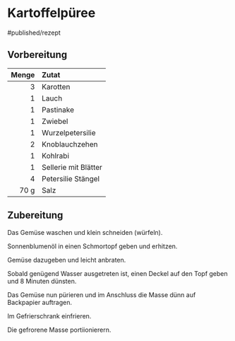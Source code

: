 # Kartoffelpüree

#published/rezept  

## Vorbereitung

| Menge | Zutat                |
| -----:|:-------------------- |
|     3 | Karotten             |
|     1 | Lauch                |
|     1 | Pastinake            |
|     1 | Zwiebel              |
|     1 | Wurzelpetersilie    |
|     2 | Knoblauchzehen       |
|     1 | Kohlrabi              |
|     1 | Sellerie mit Blätter |
|  4 | Petersilie Stängel          |
|  70 g | Salz                     |

## Zubereitung

Das Gemüse waschen und klein schneiden (würfeln).

Sonnenblumenöl in einen Schmortopf geben und erhitzen.

Gemüse dazugeben und leicht anbraten.

Sobald genügend Wasser ausgetreten ist, einen Deckel auf den Topf geben und 8 Minuten dünsten.

Das Gemüse nun pürieren und im Anschluss die Masse dünn auf Backpapier auftragen.

Im Gefrierschrank einfrieren.

Die gefrorene Masse portiionierern.

